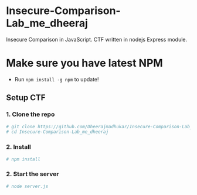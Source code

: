 # Insecure-Comparison-Lab_me_dheeraj
Insecure Comparison in JavaScript. CTF written in nodejs Express module.

# Make sure you have latest NPM <br>
- Run `npm install -g npm` to update!


## Setup CTF
### 1. Clone the repo
 ```bash
# git clone https://github.com/Dheerajmadhukar/Insecure-Comparison-Lab_me_dheeraj.git
# cd Insecure-Comparison-Lab_me_dheeraj
```
### 2. Install
```bash
# npm install
```
### 2. Start the server
```bash
# node server.js
```
